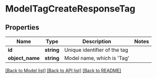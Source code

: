 # ModelTagCreateResponseTag

## Properties
Name | Type | Description | Notes
------------ | ------------- | ------------- | -------------
**id** | **string** | Unique identifier of the tag | 
**object_name** | **string** | Model name, which is &#x27;Tag&#x27; | 

[[Back to Model list]](../../README.md#documentation-for-models) [[Back to API list]](../../README.md#documentation-for-api-endpoints) [[Back to README]](../../README.md)


